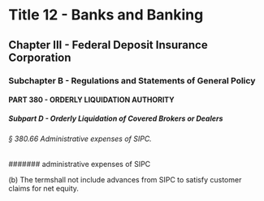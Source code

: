 
# Title 12 - Banks and Banking
## Chapter III - Federal Deposit Insurance Corporation
### Subchapter B - Regulations and Statements of General Policy
#### PART 380 - ORDERLY LIQUIDATION AUTHORITY
##### Subpart D - Orderly Liquidation of Covered Brokers or Dealers
###### § 380.66 Administrative expenses of SIPC.
####### administrative expenses of SIPC

(b) The termshall not include advances from SIPC to satisfy customer claims for net equity.
